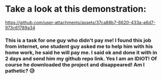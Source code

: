 <h1>Take a look at this demonstration: </h1>

https://github.com/user-attachments/assets/37ca88b7-6620-433a-a6d7-973c61789a34

<h3>
  This is a task for one guy who didn't pay me! I found this job from internet, one student guy asked me to help him with his home work, he said he will pay me. I said ok and done it with in 2 days and send him my github repo link. 
  Yes I am an IDIOT! Of course he downloaded the project and disappeared! Am I pathetic? 😥

</h3>
